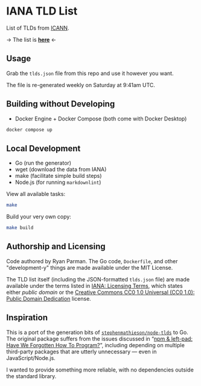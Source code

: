 # IANA TLD List

List of TLDs from [ICANN](https://www.icann.org/resources/pages/tlds-2012-02-25-en).

→ The list is **[here](https://github.com/skyzyx/iana-tlds/raw/main/tlds.json)** ←

## Usage

Grab the `tlds.json` file from this repo and use it however you want.

The file is re-generated weekly on Saturday at 9:41am UTC.

## Building without Developing

* Docker Engine + Docker Compose (both come with Docker Desktop)

```bash
docker compose up
```

## Local Development

* Go (run the generator)
* wget (download the data from IANA)
* make (facilitate simple build steps)
* Node.js (for running `markdownlint`)

View all available tasks:

```bash
make
```

Build your very own copy:

```bash
make build
```

## Authorship and Licensing

Code authored by Ryan Parman. The Go code, `Dockerfile`, and other "development-y" things are made available under the MIT License.

The TLD list itself (including the JSON-formatted `tlds.json` file) are made available under the terms listed in [IANA: Licensing Terms](https://www.iana.org/help/licensing-terms), which states either _public domain_ or the [Creative Commons CC0 1.0 Universal (CC0 1.0): Public Domain Dedication](https://creativecommons.org/publicdomain/zero/1.0/legalcode) license.

## Inspiration

This is a port of the generation bits of [`stephenmathieson/node-tlds`](https://github.com/stephenmathieson/node-tlds) to Go. The original package suffers from the issues discussed in “[npm & left-pad: Have We Forgotten How To Program?](https://www.davidhaney.io/npm-left-pad-have-we-forgotten-how-to-program/)”, including depending on multiple third-party packages that are utterly unnecessary — even in JavaScript/Node.js.

I wanted to provide something more reliable, with no dependencies outside the standard library.
